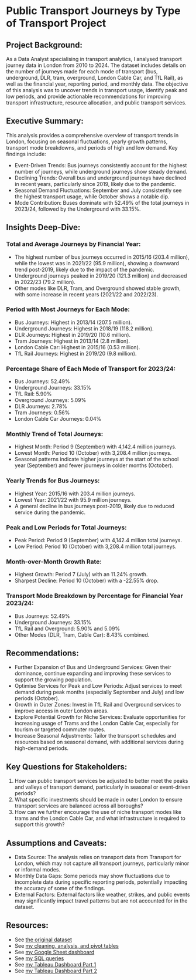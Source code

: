 # Public Transport Journeys by Type of Transport Project

## Project Background:
As a Data Analyst specialising in transport analytics, I analysed transport journey data in London from 2010 to 2024. The dataset includes details on the number of journeys made for each mode of transport (bus, underground, DLR, tram, overground, London Cable Car, and TfL Rail), as well as the financial year, reporting period, and monthly data. The objective of this analysis was to uncover trends in transport usage, identify peak and low periods, and provide actionable recommendations for improving transport infrastructure, resource allocation, and public transport services.

## Executive Summary:
This analysis provides a comprehensive overview of transport trends in London, focusing on seasonal fluctuations, yearly growth patterns, transport mode breakdowns, and periods of high and low demand. Key findings include:
   - Event-Driven Trends: Bus journeys consistently account for the highest number of journeys, while underground journeys show steady demand.
   - Declining Trends: Overall bus and underground journeys have declined in recent years, particularly since 2019, likely due to the pandemic.
  - Seasonal Demand Fluctuations: September and July consistently see the highest transport usage, while October shows a notable dip.
  - Mode Contribution: Buses dominate with 52.49% of the total journeys in 2023/24, followed by the Underground with 33.15%. 

## Insights Deep-Dive:
### Total and Average Journeys by Financial Year:
  - The highest number of bus journeys occurred in 2015/16 (203.4 million), while the lowest was in 2021/22 (95.9 million), showing a downward trend post-2019, likely due to the impact of the pandemic.
  - Underground journeys peaked in 2019/20 (121.3 million) and decreased in 2022/23 (79.2 million).
  - Other modes like DLR, Tram, and Overground showed stable growth, with some increase in recent years (2021/22 and 2022/23).

### Period with Most Journeys for Each Mode:
  - Bus Journeys: Highest in 2013/14 (207.5 million).
  - Underground Journeys: Highest in 2018/19 (118.2 million).
  - DLR Journeys: Highest in 2019/20 (10.6 million).
  - Tram Journeys: Highest in 2013/14 (2.8 million).
  - London Cable Car: Highest in 2015/16 (0.53 million).
  - TfL Rail Journeys: Highest in 2019/20 (9.8 million).

### Percentage Share of Each Mode of Transport for 2023/24:
  - Bus Journeys: 52.49%
  - Underground Journeys: 33.15%
  - TfL Rail: 5.90%
  - Overground Journeys: 5.09%
  - DLR Journeys: 2.78%
  - Tram Journeys: 0.56%
  - London Cable Car Journeys: 0.04%

### Monthly Trend of Total Journeys:
  - Highest Month: Period 9 (September) with 4,142.4 million journeys.
  - Lowest Month: Period 10 (October) with 3,208.4 million journeys.
  - Seasonal patterns indicate higher journeys at the start of the school year (September) and fewer journeys in colder months (October).

###  Yearly Trends for Bus Journeys:
  - Highest Year: 2015/16 with 203.4 million journeys.
  - Lowest Year: 2021/22 with 95.9 million journeys.
  - A general decline in bus journeys post-2019, likely due to reduced service during the pandemic.

### Peak and Low Periods for Total Journeys:
  - Peak Period: Period 9 (September) with 4,142.4 million total journeys.
  - Low Period: Period 10 (October) with 3,208.4 million total journeys.

### Month-over-Month Growth Rate:
  - Highest Growth: Period 7 (July) with an 11.24% growth.
  - Sharpest Decline: Period 10 (October) with a -22.55% drop.

### Transport Mode Breakdown by Percentage for Financial Year 2023/24:
  - Bus Journeys: 52.49%
  - Underground Journeys: 33.15%
  - TfL Rail and Overground: 5.90% and 5.09%
  - Other Modes (DLR, Tram, Cable Car): 8.43% combined.

## Recommendations:
  - Further Expansion of Bus and Underground Services: Given their dominance, continue expanding and improving these services to support the growing population.
  - Optimise Services for Peak and Low Periods: Adjust services to meet demand during peak months (especially September and July) and low periods (October).
  - Growth in Outer Zones: Invest in TfL Rail and Overground services to improve access in outer London areas.
  - Explore Potential Growth for Niche Services: Evaluate opportunities for increasing usage of Trams and the London Cable Car, especially for tourism or targeted commuter routes.
  - Increase Seasonal Adjustments: Tailor the transport schedules and resources based on seasonal demand, with additional services during high-demand periods.

## Key Questions for Stakeholders:
1. How can public transport services be adjusted to better meet the peaks and valleys of transport demand, particularly in seasonal or event-driven periods?
2. What specific investments should be made in outer London to ensure transport services are balanced across all boroughs?
3. How can we further encourage the use of niche transport modes like trams and the London Cable Car, and what infrastructure is required to support this growth?

## Assumptions and Caveats:
  - Data Source: The analysis relies on transport data from Transport for London, which may not capture all transport journeys, particularly minor or informal modes.
  - Monthly Data Gaps: Some periods may show fluctuations due to incomplete data during specific reporting periods, potentially impacting the accuracy of some of the findings.
  - External Factors: External factors like weather, strikes, and public events may significantly impact travel patterns but are not accounted for in the dataset.

## Resources:
- See [the original dataset](https://github.com/Mazedaa/TFL-Journeys-Project/blob/main/original_tfl_journeys_type%20-%20dataset.csv)
- See [my cleaning, analysis, and pivot tables](https://github.com/Mazedaa/TFL-Journeys-Project/blob/main/tfl-journeys-type_clean.xlsx)
- See [my Google Sheet dashboard](https://github.com/Mazedaa/TFL-Journeys-Project/blob/main/GoogleSheetDashboard.png)
- See [my SQL queries](https://github.com/Mazedaa/TFL-Journeys-Project/blob/main/tfl-journeys.sql)
- See [my Tableau Dashboard Part 1](https://github.com/Mazedaa/TFL-Journeys-Project/blob/main/TableauDashboard.png)
- See [my Tableau Dashboard Part 2](https://github.com/Mazedaa/TFL-Journeys-Project/blob/main/TableauDashboard2.png)

